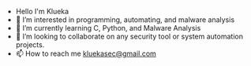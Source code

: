 - Hello I'm Klueka
- 👀 I’m interested in programming, automating, and malware analysis
- 🌱 I’m currently learning C, Python, and Malware Analysis
- 💞️ I’m looking to collaborate on any security tool or system automation projects.
- 📫 How to reach me kluekasec@gmail.com


<!---
klueka/klueka is a ✨ special ✨ repository because its `README.md` (this file) appears on your GitHub profile.
You can click the Preview link to take a look at your changes.
--->
